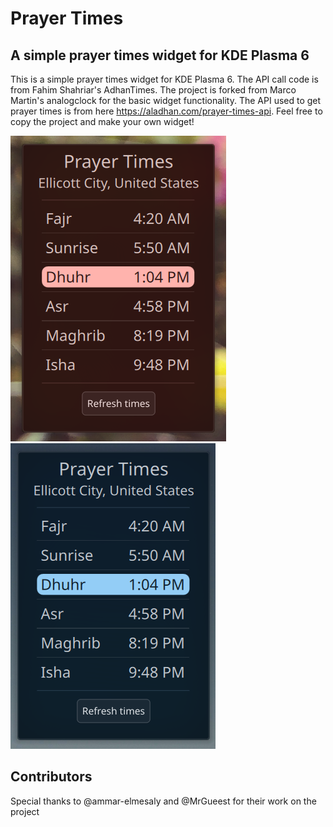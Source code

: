 # Prayer Times
## A simple prayer times widget for KDE Plasma 6

This is a simple prayer times widget for KDE Plasma 6. The API call code is from Fahim Shahriar's AdhanTimes. The project is forked from Marco Martin's analogclock for the basic widget functionality. The API used to get prayer times is from here https://aladhan.com/prayer-times-api. Feel free to copy the project and make your own widget!

![Red theme](prayer-times-widget.png)
![Blue theme](prayertimeswidget.png)

## Contributors
Special thanks to @ammar-elmesaly and @MrGueest for their work on the project
